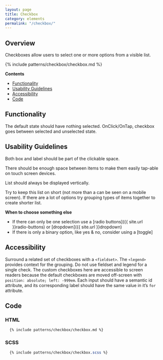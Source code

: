 ```yaml
---
layout: page
title: Checkbox
category: elements
permalink: "/checkbox/"
---
```


## Overview
Checkboxes allow users to select one or more options from a visible list.

{% include patterns/checkbox/checkbox.md %}


**Contents**
- [Functionality](#functionality)
- [Usability Guidelines](#usability)
- [Accessibility](#accessibility)
- [Code](#code)

<a name="functionality"></a>
## Functionality
The default state should have nothing selected.
OnClick/OnTap, checkbox goes between selected and unselected state.

<a name="usability"></a>
## Usability Guidelines
Both box and label should be part of the clickable space.

There should be enough space between items to make them easily tap-able on touch screen devices.

List should always be displayed vertically.

Try to keep this list on short (not more than a can be seen on a mobile screen). If there are a lot of options try grouping types of items together to create shorter list.

**When to choose something else**
- If there can only be one selection use a [radio buttons]({{ site.url }}radio-buttons) or [dropdown]({{ site.url }}dropdown)
- If there is only a binary option, like yes & no, consider using a [toggle]

<a name="accessibility"></a>
## Accessibility
Surround a related set of checkboxes with a `<fieldset>`. The `<legend>` provides context for the grouping. Do not use fieldset and legend for a single check.
The custom checkboxes here are accessible to screen readers because the default checkboxes are moved off-screen with `position: absolute; left: -999em`.
Each input should have a semantic id attribute, and its corresponding label should have the same value in it’s `for` attribute.


<a name="code"></a>
## Code
### HTML
```html
  {% include patterns/checkbox/checkbox.md %}
```

### SCSS
```scss
  {% include patterns/checkbox/checkbox.scss %}
```

